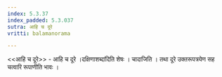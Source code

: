 ```yaml
---
index: 5.3.37
index_padded: 5.3.037
sutra: आहि च दूरे
vritti: balamanorama

---
```

<<आहि च दूरे>> - आहि च दूरे ।दक्षिणाशब्दा॑दिति शेषः । चादाजिति । तथा दूरे उक्तरूपत्रयेण सह चत्वारि रूपाणीति भावः । 